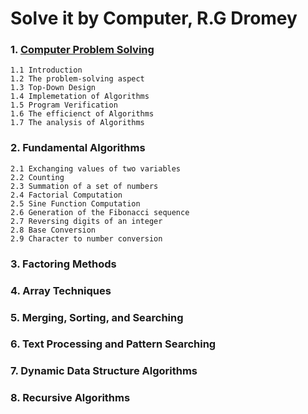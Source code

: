 # Solve it by Computer, R.G Dromey

### 1. [Computer Problem Solving](https://github.com/CatalaniCD/computer_science/blob/main/0.%20algorithms/algorithms.md)
    1.1 Introduction
    1.2 The problem-solving aspect
    1.3 Top-Down Design
    1.4 Implemetation of Algorithms
    1.5 Program Verification
    1.6 The efficienct of Algorithms
    1.7 The analysis of Algorithms
### 2. Fundamental Algorithms
    2.1 Exchanging values of two variables
    2.2 Counting
    2.3 Summation of a set of numbers
    2.4 Factorial Computation
    2.5 Sine Function Computation
    2.6 Generation of the Fibonacci sequence
    2.7 Reversing digits of an integer
    2.8 Base Conversion
    2.9 Character to number conversion

### 3. Factoring Methods
### 4. Array Techniques
### 5. Merging, Sorting, and Searching
### 6. Text Processing and Pattern Searching
### 7. Dynamic Data Structure Algorithms
### 8. Recursive Algorithms
